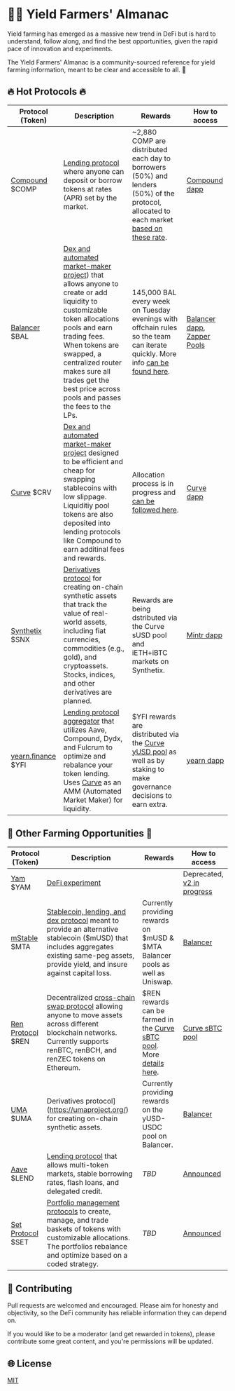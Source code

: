 
# 👨‍🌾 Yield Farmers' Almanac
Yield farming has emerged as a massive new trend in DeFi but is hard to understand, follow along, and find the best opportunities, given the rapid pace of innovation and experiments.

The Yield Farmers' Almanac is a community-sourced reference for yield farming information, meant to be clear and accessible to all. 🤗

## 🔥 Hot Protocols 🔥
|Protocol (Token)|Description|Rewards|How to access|
|---|---|---|---|
|[Compound](/protocols/compound.md) $COMP|[Lending protocol](https://compound.finance/) where anyone can deposit or borrow tokens at rates (APR) set by the market.|~2,880 COMP are distributed each day to borrowers (50%) and lenders (50%) of the protocol, allocated to each market [based on these rate](https://compound.finance/governance/comp).|[Compound dapp](https://app.compound.finance/)|
|[Balancer](/protocols/balancer.md) $BAL|[Dex and automated market-maker project](https://balancer.finance/)) that allows anyone to create or add liquidity to customizable token allocations pools and earn trading fees. When tokens are swapped, a centralized router  makes sure all trades get the best price across pools and passes the fees to the LPs.|145,000 BAL every week on Tuesday evenings with offchain rules so the team can iterate quickly. More info [can be found here](https://forum.balancer.finance/).|[Balancer dapp](https://pools.balancer.exchange/#/), [Zapper Pools](https://www.zapper.fi/invest)|
|[Curve](https://www.curve.fi/) $CRV|[Dex and automated market-maker project](https://www.curve.fi/) designed to be efficient and cheap for swapping stablecoins with low slippage. Liquiditiy pool tokens are also deposited into lending protocols like Compound to earn additinal fees and rewards.|Allocation process is in progress and [can be followed here](https://guides.curve.fi/how-to-earn-and-claim-crv/).|[Curve dapp](https://www.curve.fi/)|
|[Synthetix](/protocols/synthetix.md) $SNX|[Derivatives protocol](https://www.synthetix.io/) for creating on-chain synthetic assets that track the value of real-world assets, including fiat currencies, commodities (e.g., gold), and cryptoassets. Stocks, indices, and other derivatives are planned.|Rewards are being dstributed via the Curve sUSD pool and iETH+iBTC markets on Synthetix.|[Mintr dapp](https://www.synthetix.io/products/mintr)|
|[yearn.finance](/protocols/yfi.md) $YFI|[Lending protocol aggregator](https://yearn.finance/) that utilizes Aave, Compound, Dydx, and Fulcrum to optimize and rebalance your token lending. Uses [Curve](https://www.curve.fi/) as an AMM (Automated Market Maker) for liquidity.|$YFI rewards are distributed via the [Curve yUSD pool](https://www.curve.fi/y) as well as by staking to make governance decisions to earn extra.|[yearn dapp](https://yearn.finance/)|


## 🍠 Other Farming Opportunities 🌽
|Protocol (Token)|Description|Rewards|How to access|
|---|---|---|---|
|[Yam](/protocols/yam.md) $YAM|[DeFi experiment](https://yam.finance/)||Deprecated, [v2 in progress](https://medium.com/@yamfinance/yam-post-rescue-attempt-update-c9c90c05953f)|zz
|[mStable](https://mstable.org/) $MTA|[Stablecoin, lending, and dex protocol](https://mstable.org/) meant to provide an alternative stablecoin ($mUSD) that includes aggregates existing same-peg assets, provide yield, and insure against capital loss.|Currently providing rewards on $mUSD & $MTA Balancer pools as well as Uniswap.|[Balancer](https://pools.balancer.exchange/#/)|
|[Ren Protocol](/protocols/ren.md) $REN|Decentralized [cross-chain swap protocol](https://renproject.io/) allowing anyone to move assets across different blockchain networks. Currently supports renBTC, renBCH, and renZEC tokens on Ethereum.|$REN rewards can be farmed in the [Curve sBTC pool](https://www.curve.fi/sbtc/deposit). More [details here](https://blog.synthetix.io/btc-yield-farming-pool/).|[Curve sBTC pool](https://www.curve.fi/sbtc/deposit)|
|[UMA](/protocols/uma.md) $UMA|Derivatives protocol](https://umaproject.org/) for creating on-chain synthetic assets.|Currently providing rewards on the yUSD-USDC pool on Balancer.|[Balancer](https://pools.balancer.exchange/#/)|
|[Aave](/protocols/aave.md) $LEND|[Lending protocol](https://aave.com/) that allows multi-token markets, stable borrowing rates, flash loans, and delegated credit.|_TBD_|[Announced](https://medium.com/aave/governance-on-testnet-seize-the-power-f1237c01567d)|
|[Set Protocol](/protocol/set.md) $SET|[Portfolio management protocols](https://www.tokensets.com/) to create, manage, and trade baskets of tokens with customizable allocations. The portfolios rebalance and optimize based on a coded strategy.|_TBD_|[Announced](https://medium.com/set-protocol/introducing-set-v2-afc577050bc0)|

## 📝 Contributing
Pull requests are welcomed and encouraged. Please aim for honesty and objectivity, so the DeFi community has reliable information they can depend on.

If you would like to be a moderator (and get rewarded in tokens), please contribute some great content, and you're permissions will be updated.

## 🌐 License
[MIT](https://choosealicense.com/licenses/mit/)
